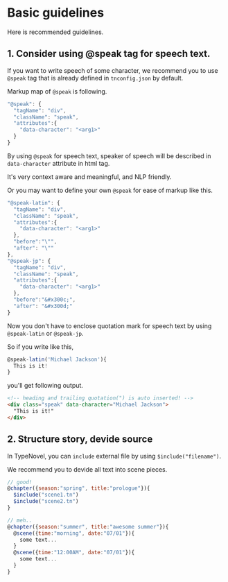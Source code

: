 # Basic guidelines

Here is recommended guidelines.

## 1. Consider using @speak tag for speech text.

If you want to write speech of some character, we recommend you to use `@speak` tag that is already defined in  `tnconfig.json` by default.

Markup map of `@speak` is following.

```javascript
"@speak": {
  "tagName": "div",
  "className": "speak",
  "attributes":{
    "data-character": "<arg1>"
  }
}
```

By using `@speak` for speech text, speaker of speech will be described in `data-character` attribute in html tag.

It's very context aware and meaningful, and NLP friendly.

Or you may want to define your own `@speak` for ease of markup like this.

```javascript
"@speak-latin": {
  "tagName": "div",
  "className": "speak",
  "attributes":{
    "data-character": "<arg1>"
  },
  "before":"\"",
  "after": "\""
},
"@speak-jp": {
  "tagName": "div",
  "className": "speak",
  "attributes":{
    "data-character": "<arg1>"
  },
  "before":"&#x300c;",
  "after": "&#x300d;"
}
```

Now you don't have to enclose quotation mark for speech text by using `@speak-latin` or `@speak-jp`.

So if you write like this,

```javascript
@speak-latin('Michael Jackson'){
  This is it!
}
```

you'll get following output.

```html
<!-- heading and trailing quotation(") is auto inserted! -->
<div class="speak" data-character="Michael Jackson">
  "This is it!"
</div>
```

## 2. Structure story, devide source

In TypeNovel, you can `include` external file by using `$include("filename")`.

We recommend you to devide all text into scene pieces.

```javascript
// good!
@chapter({season:"spring", title:"prologue"}){
  $include("scene1.tn")
  $include("scene2.tn")
}

// meh..
@chapter({season:"summer", title:"awesome summer"}){
  @scene({time:"morning", date:"07/01"}){
    some text...
  }
  @scene({time:"12:00AM", date:"07/01"}){
    some text...
  }
}
```
